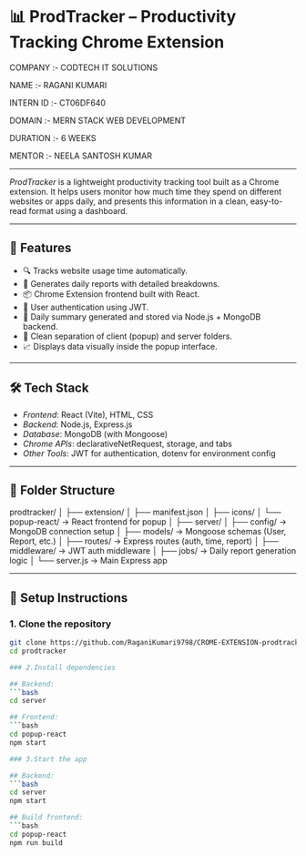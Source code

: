 # 📊 ProdTracker – Productivity Tracking Chrome Extension

COMPANY :- CODTECH IT SOLUTIONS

NAME :- RAGANI KUMARI

INTERN ID :- CT06DF640

DOMAIN :- MERN STACK WEB DEVELOPMENT

DURATION :- 6 WEEKS

MENTOR :- NEELA SANTOSH KUMAR

---
*ProdTracker* is a lightweight productivity tracking tool built as a Chrome extension. It helps users monitor how much time they spend on different websites or apps daily, and presents this information in a clean, easy-to-read format using a dashboard.

---

## 🚀 Features

- 🔍 Tracks website usage time automatically.
- 📅 Generates daily reports with detailed breakdowns.
- 📦 Chrome Extension frontend built with React.
- 🔐 User authentication using JWT.
- 🧠 Daily summary generated and stored via Node.js + MongoDB backend.
- 📁 Clean separation of client (popup) and server folders.
- 📈 Displays data visually inside the popup interface.

---

## 🛠 Tech Stack

- *Frontend*: React (Vite), HTML, CSS
- *Backend*: Node.js, Express.js
- *Database*: MongoDB (with Mongoose)
- *Chrome APIs*: declarativeNetRequest, storage, and tabs
- *Other Tools*: JWT for authentication, dotenv for environment config

---

## 📂 Folder Structure

prodtracker/
│
├── extension/
│ ├── manifest.json
│ ├── icons/
│ └── popup-react/ → React frontend for popup
│
├── server/
│ ├── config/ → MongoDB connection setup
│ ├── models/ → Mongoose schemas (User, Report, etc.)
│ ├── routes/ → Express routes (auth, time, report)
│ ├── middleware/ → JWT auth middleware
│ ├── jobs/ → Daily report generation logic
│ └── server.js → Main Express app

---

## 🔧 Setup Instructions

### 1. Clone the repository

```bash
git clone https://github.com/RaganiKumari9798/CROME-EXTENSION-prodtracker-/prodtracker.git
cd prodtracker

### 2.Install dependencies

## Backend:
```bash
cd server

## Frontend:
```bash
cd popup-react
npm start

### 3.Start the app

## Backend:
```bash
cd server
npm start

## Build frontend:
```bash
cd popup-react
npm run build

